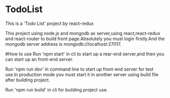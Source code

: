 # TodoList
This is a 'Todo List' project by react-redux

This project using node.js and mongodb as server,using react,react-redux and react-router to build front page.Absolutely you must login firstly.And the mongodb server address is mongodb://localhost:27017.

#How to use
Run 'npm start' in cli to start up a rear-end server,and then you can start up an front-end server.

Run 'npm run dev' in command line to start up front-end server for test use.In production mode you must start it in another server using build file after building project.<br/>

Run 'npm run build' in cli for building project use.<br/>

